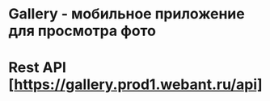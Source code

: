 # Gallery - мобильное приложение для просмотра фото

# Rest API [https://gallery.prod1.webant.ru/api]